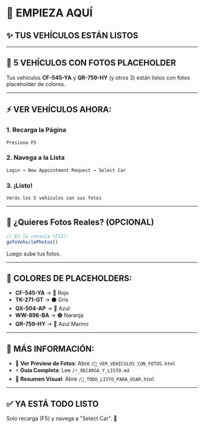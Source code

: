 # 🎯 EMPIEZA AQUÍ

## ✨ TUS VEHÍCULOS ESTÁN LISTOS

---

## 🚗 5 VEHÍCULOS CON FOTOS PLACEHOLDER

Tus vehículos **CF-545-YA** y **QR-759-HY** (y otros 3) están listos con fotos placeholder de colores.

---

## ⚡ VER VEHÍCULOS AHORA:

### 1. Recarga la Página
```
Presiona F5
```

### 2. Navega a la Lista
```
Login → New Appointment Request → Select Car
```

### 3. ¡Listo!
```
Verás los 5 vehículos con sus fotos
```

---

## 📸 ¿Quieres Fotos Reales? (OPCIONAL)

```javascript
// En la consola (F12):
goToVehiclePhotos()
```

Luego sube tus fotos.

---

## 🎨 COLORES DE PLACEHOLDERS:

- **CF-545-YA** → 🔴 Rojo
- **TK-271-GT** → ⚫ Gris  
- **QX-504-AP** → 🔵 Azul
- **WW-896-BA** → 🟠 Naranja
- **QR-759-HY** → 🔷 Azul Marino

---

## 📖 MÁS INFORMACIÓN:

- 🚗 **Ver Preview de Fotos**: Abre `/🚗_VER_VEHÍCULOS_CON_FOTOS.html`
- ⚡ **Guía Completa**: Lee `/⚡_RECARGA_Y_LISTO.md`
- 🎉 **Resumen Visual**: Abre `/🎊_TODO_LISTO_PARA_USAR.html`

---

## ✅ YA ESTÁ TODO LISTO

Solo recarga (F5) y navega a "Select Car". 🎊
